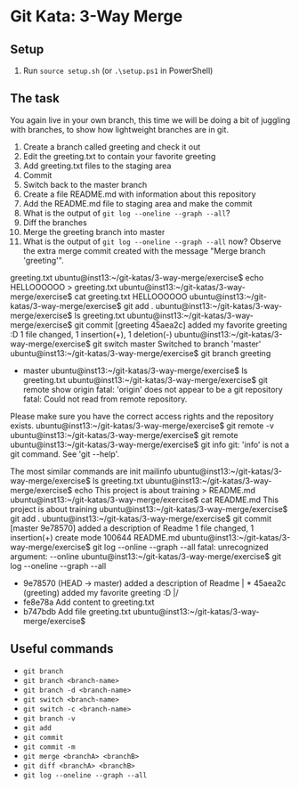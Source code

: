 # Git Kata: 3-Way Merge

## Setup

1. Run `source setup.sh` (or `.\setup.ps1` in PowerShell)

## The task

You again live in your own branch, this time we will be doing a bit of juggling with branches, to show how lightweight branches are in git.

1. Create a branch called greeting and check it out
2. Edit the greeting.txt to contain your favorite greeting
3. Add greeting.txt files to the staging area
4. Commit
5. Switch back to the master branch
6. Create a file README.md with information about this repository
7. Add the README.md file to staging area and make the commit
8. What is the output of `git log --oneline --graph --all`?
9. Diff the branches
10. Merge the greeting branch into master
11. What is the output of `git log --oneline --graph --all` now? Observe the extra merge commit created with the message "Merge branch 'greeting'".

greeting.txt
ubuntu@inst13:~/git-katas/3-way-merge/exercise$ echo HELLOOOOOO > greeting.txt 
ubuntu@inst13:~/git-katas/3-way-merge/exercise$ cat greeting.txt 
HELLOOOOOO
ubuntu@inst13:~/git-katas/3-way-merge/exercise$ git add .
ubuntu@inst13:~/git-katas/3-way-merge/exercise$ ls
greeting.txt
ubuntu@inst13:~/git-katas/3-way-merge/exercise$ git commit
[greeting 45aea2c] added my favorite greeting :D
 1 file changed, 1 insertion(+), 1 deletion(-)
ubuntu@inst13:~/git-katas/3-way-merge/exercise$ git switch master
Switched to branch 'master'
ubuntu@inst13:~/git-katas/3-way-merge/exercise$ git branch
  greeting
* master
ubuntu@inst13:~/git-katas/3-way-merge/exercise$ ls
greeting.txt
ubuntu@inst13:~/git-katas/3-way-merge/exercise$ git remote show origin
fatal: 'origin' does not appear to be a git repository
fatal: Could not read from remote repository.

Please make sure you have the correct access rights
and the repository exists.
ubuntu@inst13:~/git-katas/3-way-merge/exercise$ git remote -v
ubuntu@inst13:~/git-katas/3-way-merge/exercise$ git remote
ubuntu@inst13:~/git-katas/3-way-merge/exercise$ git info
git: 'info' is not a git command. See 'git --help'.

The most similar commands are
        init
        mailinfo
ubuntu@inst13:~/git-katas/3-way-merge/exercise$ ls
greeting.txt
ubuntu@inst13:~/git-katas/3-way-merge/exercise$ echo This project is about training > README.md
ubuntu@inst13:~/git-katas/3-way-merge/exercise$ cat README.md 
This project is about training
ubuntu@inst13:~/git-katas/3-way-merge/exercise$ git add .
ubuntu@inst13:~/git-katas/3-way-merge/exercise$ git commit
[master 9e78570] added a description of Readme
 1 file changed, 1 insertion(+)
 create mode 100644 README.md
ubuntu@inst13:~/git-katas/3-way-merge/exercise$ git log --online --graph --all
fatal: unrecognized argument: --online
ubuntu@inst13:~/git-katas/3-way-merge/exercise$ git log --oneline --graph --all
* 9e78570 (HEAD -> master) added a description of Readme
| * 45aea2c (greeting) added my favorite greeting :D
|/  
* fe8e78a Add content to greeting.txt
* b747bdb Add file greeting.txt
ubuntu@inst13:~/git-katas/3-way-merge/exercise$ 
## Useful commands

- `git branch`
- `git branch <branch-name>`
- `git branch -d <branch-name>`
- `git switch <branch-name>`
- `git switch -c <branch-name>`
- `git branch -v`
- `git add`
- `git commit`
- `git commit -m`
- `git merge <branchA> <branchB>`
- `git diff <branchA> <branchB>`
- `git log --oneline --graph --all`
